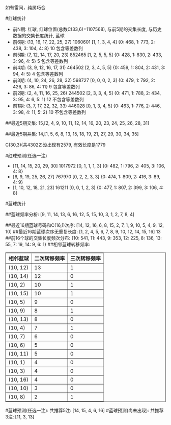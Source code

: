 <!-- 
.. title: 双色球2015053期(2015-05-10)数据分析报告
.. slug: slott-2015053-2015-05-10-report
.. date: 2015-05-11 08:00:00 UTC+08:00
.. tags: Lottery
.. link: 
.. description: 
.. type: text
-->

如有雷同，纯属巧合

<!-- TEASER_END-->

#红球统计

- 前N期: 红球, 红球位置(总数C(33,6)=1107568), 与前5期的交集长度, 与历史数据的交集长度统计, 蓝球
- 前6期: (13, 16, 17, 22, 25, 27) 1060601 [1, 1, 3, 4, 4] {0: 468, 1: 773, 2: 438, 3: 104, 4: 8} 10 包含等差数列
- 前5期: (7, 12, 14, 17, 20, 23) 852465 [1, 2, 5, 5, 5] {0: 428, 1: 830, 2: 433, 3: 96, 4: 5} 5 包含等差数列
- 前4期: (3, 9, 12, 16, 17, 31) 464502 [2, 3, 4, 5, 5] {0: 459, 1: 804, 2: 431, 3: 94, 4: 5} 4 包含等差数列
- 前3期: (4, 10, 24, 26, 28, 32) 598727 [0, 0, 0, 2, 3] {0: 479, 1: 792, 2: 426, 3: 86, 4: 11} 9 包含等差数列
- 前2期: (2, 4, 11, 16, 25, 26) 244502 [2, 3, 3, 4, 5] {0: 471, 1: 788, 2: 434, 3: 95, 4: 6, 5: 1} 12 不包含等差数列
- 前1期: (3, 7, 17, 22, 32, 33) 446028 [0, 1, 3, 4, 5] {0: 463, 1: 776, 2: 446, 3: 98, 4: 11, 5: 2} 10 不包含等差数列

##最近5期交集:
15,[2, 4, 9, 10, 11, 12, 14, 16, 20, 23, 24, 25, 26, 28, 31]

##最近5期并集:
14,[1, 5, 6, 8, 13, 15, 18, 19, 21, 27, 29, 30, 34, 35]

C(30,3)(共43022)没出现有2579, 
有效长度是1779

#红球预测(任选一注)

- [11, 14, 15, 20, 29, 30] 1017972 [0, 1, 1, 1, 3] {0: 482, 1: 796, 2: 405, 3: 106, 4: 8}
- [6, 9, 19, 25, 26, 27] 767970 [0, 2, 2, 3, 3] {0: 474, 1: 809, 2: 416, 3: 89, 4: 9}
- [1, 10, 12, 18, 21, 23] 161211 [0, 0, 1, 2, 3] {0: 477, 1: 807, 2: 399, 3: 106, 4: 8}

#蓝球统计

##蓝球频率分析:
[9, 11, 14, 13, 6, 16, 12, 5, 15, 10, 3, 1, 2, 7, 8, 4]

##最近16期蓝球号码和C(16,1)次序:
[14, 12, 16, 6, 8, 15, 2, 7, 1, 9, 10, 5, 4, 9, 12, 10]
##最近16期蓝球次序无重复长度:
[1, 2, 4, 5, 6, 7, 8, 9, 10, 12, 14, 15, 16] 13
##前16个球的交集长度频次分布:
{10: 541, 11: 443, 9: 353, 12: 225, 8: 136, 13: 55, 7: 19, 14: 9, 6: 1}
##相邻蓝球转移频率:
<table border="1" class="table table-striped dataframe">
  <thead>
    <tr style="text-align: right;">
      <th>相邻蓝球</th>
      <th>二次转移频率</th>
      <th>三次转移频率</th>
    </tr>
  </thead>
  <tbody>
    <tr>
      <td>(10, 12)</td>
      <td>13</td>
      <td>1</td>
    </tr>
    <tr>
      <td>(10, 14)</td>
      <td>12</td>
      <td>0</td>
    </tr>
    <tr>
      <td>(10, 2)</td>
      <td>10</td>
      <td>1</td>
    </tr>
    <tr>
      <td>(10, 15)</td>
      <td>10</td>
      <td>1</td>
    </tr>
    <tr>
      <td>(10, 5)</td>
      <td>9</td>
      <td>0</td>
    </tr>
    <tr>
      <td>(10, 9)</td>
      <td>8</td>
      <td>1</td>
    </tr>
    <tr>
      <td>(10, 13)</td>
      <td>8</td>
      <td>0</td>
    </tr>
    <tr>
      <td>(10, 4)</td>
      <td>7</td>
      <td>1</td>
    </tr>
    <tr>
      <td>(10, 7)</td>
      <td>6</td>
      <td>0</td>
    </tr>
    <tr>
      <td>(10, 6)</td>
      <td>5</td>
      <td>0</td>
    </tr>
    <tr>
      <td>(10, 11)</td>
      <td>5</td>
      <td>0</td>
    </tr>
    <tr>
      <td>(10, 1)</td>
      <td>4</td>
      <td>0</td>
    </tr>
    <tr>
      <td>(10, 3)</td>
      <td>4</td>
      <td>0</td>
    </tr>
    <tr>
      <td>(10, 16)</td>
      <td>4</td>
      <td>0</td>
    </tr>
    <tr>
      <td>(10, 10)</td>
      <td>3</td>
      <td>0</td>
    </tr>
    <tr>
      <td>(10, 8)</td>
      <td>2</td>
      <td>1</td>
    </tr>
  </tbody>
</table>
#蓝球预测(任选一注):
共推荐5注: [14, 15, 4, 6, 16]
#蓝球预测(尚未出现):
共推荐3注: [11, 3, 13]

